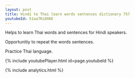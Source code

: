 ```yaml
---
layout: post
title: Hindi to Thai learn words sentences dictionary 757 
youtubeId: 51aa7RiOXKE
---
```

 
 
Helps to learn Thai words and sentences for Hindi speakers.

Opportunitiy to repeat the words sentences. 

Practice Thai language. 
 
{% include youtubePlayer.html id=page.youtubeId %}
 
 
{% include analytics.html %}